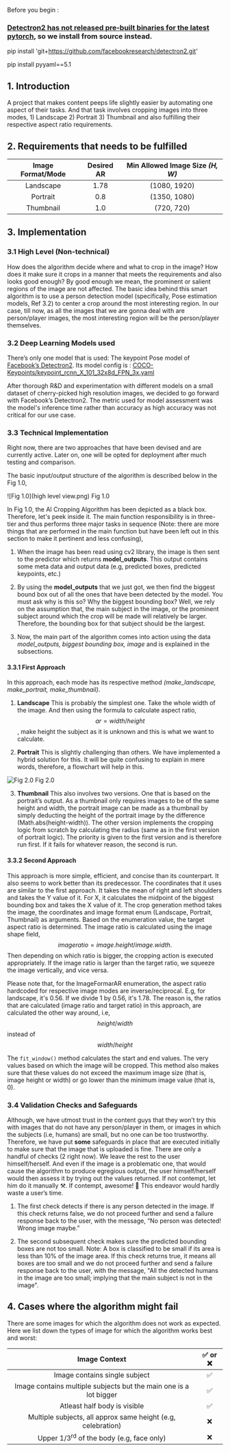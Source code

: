 
Before you begin :
### [Detectron2 has not released pre-built binaries for the latest pytorch](https://github.com/facebookresearch/detectron2/issues/4053), so we install from source instead.

pip install 'git+https://github.com/facebookresearch/detectron2.git'

pip install pyyaml==5.1


## 1. Introduction

A project that makes content peeps life slightly easier by automating one aspect of their tasks. And that task involves cropping images into three modes, 1) Landscape 2) Portrait 3) Thumbnail and also fulfilling their respective aspect ratio requirements.

## 2. Requirements that needs to be fulfilled

| **Image Format/Mode**  | **Desired AR**  | **Min Allowed Image Size *(H, W)*** |
| :------------: |:---------------:| :---:|
| Landscape     | 1.78      |   (1080, 1920)   |
| Portrait      | 0.8       |   (1350, 1080)   |
| Thumbnail     | 1.0       |    (720, 720)    |

## 3. Implementation

### 3.1 High Level (Non-technical)

How does the algorithm decide where and what to crop in the image? How does it make sure it crops in a manner that meets the requirements and also looks good enough? By good enough we mean, the prominent or salient regions of the image are not affected.
The basic idea behind this smart algorithm is to use a person detection model (specifically, Pose estimation models, Ref 3.2) to center a crop around the most interesting region. In our case, till now, as all the images that we are gonna deal with are person/player images, the most interesting region will be the person/player themselves.


### 3.2 Deep Learning Models used

There’s only one model that is used: The keypoint Pose model of [Facebook’s Detectron2](https://github.com/facebookresearch/detectron2). Its model config is :
[COCO-Keypoints/keypoint_rcnn_X_101_32x8d_FPN_3x.yaml](https://github.com/facebookresearch/detectron2/blob/main/configs/COCO-Keypoints/keypoint_rcnn_X_101_32x8d_FPN_3x.yaml)

After thorough R&D and experimentation with different models on a small dataset of cherry-picked high resolution images, we decided to go forward with Facebook’s Detectron2. The metric used for model assessment was the model's inference time rather than accuracy as high accuracy was not critical for our use case.


### 3.3 Technical Implementation

Right now, there are two approaches that have been devised and are currently active. Later on, one will be opted for deployment after much testing and comparison.

The basic input/output structure of the algorithm is described below in the Fig 1.0,

![Fig 1.0](high level view.png)
Fig 1.0

In Fig 1.0, the AI Cropping Algorithm has been depicted as a black box. Therefore, let's peek inside it.  The main function responsibility is in three-tier and thus performs three major tasks in sequence (Note: there are more things that are performed in the main function but have been left out in this section to make it pertinent and less confusing),

1. When the image has been read using cv2 library, the image is then sent to the predictor which returns **model_outputs**. This output contains some meta data and output data (e.g, predicted boxes, predicted keypoints, etc.)

2. By using the **model_outputs** that we just got, we then find the biggest bound box out of all the ones that have been detected by the model. You must ask why is this so? Why the biggest bounding box? Well, we rely on the assumption that, the main subject in the image, or the prominent subject around which the crop will be made will relatively be larger. Therefore, the bounding box for that subject should be the largest.

3. Now, the main part of the algorithm comes into action using the data *model_outputs,  biggest bounding box, image* and is explained in the subsections.

#### 3.3.1 First Approach

In this approach, each mode has its respective method *(make_landscape, make_portrait, make_thumbnail)*.

1. **Landscape**
 This is probably the simplest one. Take the whole width of the image. And then using the formula to calculate aspect ratio,  $$ar = width/height$$, make height the subject as it is unknown and this is what we want to calculate.

2. **Portrait**
  This is slightly challenging than others. We have implemented a hybrid solution for this.
It will be quite confusing to explain in mere words, therefore, a flowchart will help in this.

![Fig 2.0](portrait.png)
  Fig 2.0

3. **Thumbnail**
    This also involves two versions. One that is based on the portrait’s output. As a thumbnail only requires images to be of the same height and width, the portrait image can be made as a thumbnail by simply deducting the height of the portrait image by the difference (Math.abs(height-width)). The other version implements the cropping logic from scratch by calculating the radius (same as in the first version of portrait logic). The priority is given to the first version and is therefore run first. If it fails for whatever reason, the second is run.

#### 3.3.2 Second Approach

 This approach is more simple, efficient, and concise than its counterpart. It also seems to work better than its predecessor. The coordinates that it uses are similar to the first approach. It takes the mean of right and left shoulders and takes the Y value of it. For X, it calculates the midpoint of the biggest bounding box and takes the X value of it. The crop generation method takes the image, the coordinates and image format enum (Landscape, Portrait, Thumbnail) as arguments. Based on the enumeration value, the target aspect ratio is determined. The image ratio is calculated using the image shape field, $$image ratio = image.height / image.width.$$ Then depending on which ratio is bigger, the cropping action is executed appropriately. If the image ratio is larger than the target ratio, we squeeze the image vertically, and vice versa.

Please note that, for the ImageFormarAR enumeration, the aspect ratio hardcoded for respective image modes are inverse/reciprocal. E.g, for landscape, it's 0.56. If we divide 1 by 0.56, it's 1.78. The reason is, the ratios that are calculated (image ratio and target ratio) in this approach, are calculated the other way around, i.e, $$height/width$$ instead of $$width/height$$

 The `fit_window()` method calculates the start and end values. The very values based on which the image will be cropped. This method also makes sure that these values do not exceed the maximum image size (that is, image height or width) or go lower than the minimum image value (that is, 0).

### 3.4 Validation Checks and Safeguards

Although, we have utmost trust in the content guys that they won’t try this with images that do not have any person/player in them, or images in which the subjects (i.e, humans) are small, but no one can be too trustworthy. Therefore, we have put **some** safeguards in place that are executed initially to make sure that the image that is uploaded is fine. There are only a handful of checks (2 right now). We leave the rest to the user himself/herself. And even if the image is a problematic one, that would cause the algorithm to produce egregious output, the user himself/herself would then assess it by trying out the values returned. If not contempt, let him do it manually :hammer_and_pick:. If contempt, awesome! 🚀 This endeavor would hardly waste a user’s time.

1. The first check detects if there is any person detected in the image. If this check returns false, we do not proceed further and send a failure response back to the user, with the message, “No person was detected! Wrong image maybe.”

2. The second subsequent check makes sure the predicted bounding boxes are not too small. Note: A box is classified to be small if its area is less than 10% of the image area. If this check returns true, it means all boxes are too small and we do not proceed further and send a failure response back to the user, with the message, "All the detected humans in the image are too small; implying that the main subject is not in the image".


## 4. Cases where the algorithm might fail

There are some images for which the algorithm does not work as expected. Here we list down the types of image for which the algorithm works best and worst:

| Image Context  | ✅ or ❌  |
| :------------: |:---------------:|
| Image contains single subject     | :white_check_mark: |
| Image contains multiple subjects but the main one is a lot bigger  | :white_check_mark: |
| Atleast half body is visible     | :white_check_mark:   |
 | Multiple subjects, all approx same height  (e.g, celebration)   | :x: |
| Upper 1/3<sup>rd</sup> of the body (e.g, face only)     | :x:  |

